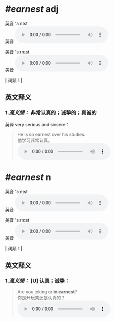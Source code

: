 # ***\#earnest*** adj
英音 'ɜːnɪst  
英音
<audio src="./media/earnest-B.aac" controls="controls"></audio>

美音 'ɜːrnɪst  
美音
<audio src="./media/earnest.aac" controls="controls"></audio>



| 词频 1 |  

英文释义
---
### 1.*高义频：* **非常认真的；诚挚的；真诚的**  
英译 very serious and sincere：

 > He is so earnest over his studies.  
 > 他学习非常认真。    
<audio src="./media/earnest-1.aac" controls="controls"></audio>


# ***\#earnest*** n
英音 'ɜːnɪst  
英音
<audio src="./media/earnest-B.aac" controls="controls"></audio>

美音 'ɜːrnɪst  
美音
<audio src="./media/earnest.aac" controls="controls"></audio>



| 词频 1 |  

英文释义
---
### 1.*高义频：* **[U] 认真；诚挚：**  

 > Are you joking or **in earnest**?   
 > 你是开玩笑还是认真的？    
<audio src="./media/earnest-2.aac" controls="controls"></audio>


